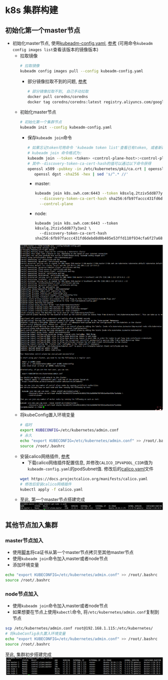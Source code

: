 # k8s 集群构建

## 初始化第一个master节点
- 初始化master节点, 使用[kubeadm-config.yaml](kubeadm-config.yaml), [参考](https://kubernetes.io/docs/reference/setup-tools/kubeadm/kubeadm-init/#config-file) 
(可用命令`kubeadm config images list`查看该版本的镜像版本)
    - 拉取镜像
        ```bash
        # 拉取镜像
        kubeadm config images pull --config kubeadm-config.yaml
        ```
        - 部分镜像拉取不到的问题, [参考](https://www.jianshu.com/p/78601ae3e988)
            ```bash
            # 部分镜像拉取不到, 自己手动拉取
            docker pull coredns/coredns
            docker tag coredns/coredns:latest registry.aliyuncs.com/google_containers/coredns/coredns:v1.8.0
            ```
    - 初始化master节点 
        ```bash
        # 初始化第一个集群节点
        kubeadm init --config kubeadm-config.yaml
        ```
      - 保存`kubeadm join`命令
          ```bash
          # 如果忘记token可用命令 'kubeadm token list'查看已有token, 或者新建新的token
          # kubeadm join 命令格式为:
          kubeadm join --token <token> <control-plane-host>:<control-plane-port> --discovery-token-ca-cert-hash sha256:<hash>
          # 其中--discovery-token-ca-cert-hash的值可以通过以下命令获得
          openssl x509 -pubkey -in /etc/kubernetes/pki/ca.crt | openssl rsa -pubin -outform der 2>/dev/null | \
             openssl dgst -sha256 -hex | sed 's/^.* //'
          ```
          - master:
              ```bash
              kubeadm join k8s.swh.com:6443 --token k8sxlq.2tziv5dd877y3an2 \
              	--discovery-token-ca-cert-hash sha256:6fb97faccc431fd6debd8d0b405e53ffd110f934cfa6f27a688991c84a9a6dec \
              	--control-plane 
              ```
          - node:
              ```
              kubeadm join k8s.swh.com:6443 --token k8sxlq.2tziv5dd877y3an2 \
              	--discovery-token-ca-cert-hash sha256:6fb97faccc431fd6debd8d0b405e53ffd110f934cfa6f27a688991c84a9a6dec
              ```
      ![](picture/master%20init.png)
    - 将kubeConfig置入环境变量
        ```bash
        # 临时
        export KUBECONFIG=/etc/kubernetes/admin.conf
        # 永久
        echo "export KUBECONFIG=/etc/kubernetes/admin.conf" >> /root/.bashrc
        source /root/.bashrc
        ```
    - 安装calico网络插件, [参考](https://docs.projectcalico.org/getting-started/kubernetes/quickstart)
        - 下载calico网络插件配置信息, 并修改`CALICO_IPV4POOL_CIDR`值为`kubeadm-config.yaml`的podSubnet值.
        修改后的[calico.yaml](../../kubernetes-build/yaml/calico.yaml)文件
        ```bash
        wget https://docs.projectcalico.org/manifests/calico.yaml
        # 修改后安装calico网络插件
        kubectl apply -f calico.yaml
        ```
    - 至此, 第一个master节点搭建完成
        ![](picture/first%20master%20okay.png)

## 其他节点加入集群
### master节点加入
- 使用[脚本](../../kubernetes-build/sh/sync.master.ca.sh)将ca证书从第一个master节点拷贝至其他master节点
- 使用`kubeadm join`命令加入master或者node节点
- 添加环境变量
```bash
echo "export KUBECONFIG=/etc/kubernetes/admin.conf" >> /root/.bashrc
source /root/.bashrc
```
### node节点加入
- 使用`kubeadm join`命令加入master或者node节点
- 如果想要在节点上使用`kubectl`命令, 将`/etc/kubernetes/admin.conf`复制到节点
```bash
scp /etc/kubernetes/admin.conf root@192.168.1.115:/etc/kubernetes/
# 将kubeConfig永久置入环境变量
echo "export KUBECONFIG=/etc/kubernetes/admin.conf" >> /root/.bashrc
source /root/.bashrc
```


至此, 集群初步搭建完成
![](picture/cluster%20okay.png)